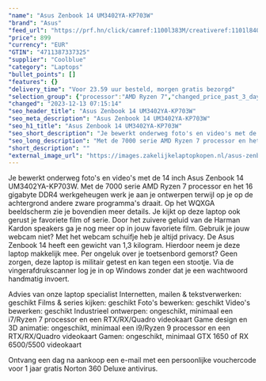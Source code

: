 ```yaml
---
"name": "Asus Zenbook 14 UM3402YA-KP703W"
"brand": "Asus"
"feed_url": "https://prf.hn/click/camref:1100l383M/creativeref:1101l84031/destination:https%3A%2F%2Fwww.coolblue.nl%2Fproduct%2F935354"
"price": 899
"currency": "EUR"
"GTIN": "4711387337325"
"supplier": "Coolblue"
"category": "Laptops"
"bullet_points": []
"features": {}
"delivery_time": "Voor 23.59 uur besteld, morgen gratis bezorgd"
"selection_group": {"processor":"AMD Ryzen 7","changed_price_past_3_days":false,"product_family":"ZenBook"}
"changed": "2023-12-13 07:15:14"
"seo_header_title": "Asus Zenbook 14 UM3402YA-KP703W"
"seo_meta_description": "Asus Zenbook 14 UM3402YA-KP703W"
"seo_h1_title": "Asus Zenbook 14 UM3402YA-KP703W"
"seo_short_description": "Je bewerkt onderweg foto's en video's met de 14 inch Asus Zenbook 14 UM3402YA-KP703W."
"seo_long_description": "Met de 7000 serie AMD Ryzen 7 processor en het 16 gigabyte DDR4 werkgeheugen werk je aan je ontwerpen terwijl op je op de achtergrond andere zware programma's draait. Op het WQXGA beeldscherm zie je bovendien meer details. Je kijkt op deze laptop ook gerust je favoriete film of serie. Door het zuivere geluid van de Harman Kardon speakers ga je nog meer op in jouw favoriete film. Gebruik je jouw webcam niet? Met het webcam schuifje heb je altijd privacy. De Asus Zenbook 14 heeft een gewicht van 1,3 kilogram. Hierdoor neem je deze laptop makkelijk mee. Per ongeluk over je toetsenbord gemorst? Geen zorgen, deze laptop is militair getest en kan tegen een stootje. Via de vingerafdrukscanner log je in op Windows zonder dat je een wachtwoord handmatig invoert. \r\n\r\nAdvies van onze laptop specialist\r\nInternetten, mailen & tekstverwerken: geschikt\r\nFilms & series kijken: geschikt\r\nFoto's bewerken: geschikt\r\nVideo's bewerken: geschikt\r\nIndustrieel ontwerpen: ongeschikt, minimaal een i7/Ryzen 7 processor en een RTX/RX/Quadro videokaart\r\nGame design en 3D animatie: ongeschikt, minimaal een i9/Ryzen 9 processor en een RTX/RX/Quadro videokaart\r\nGamen: ongeschikt, minimaal GTX 1650 of RX 6500/5500 videokaart\r\n \r\nOntvang een dag na aankoop een e-mail met een persoonlijke vouchercode voor 1 jaar gratis Norton 360 Deluxe antivirus."
"short_description": ""
"external_image_url": "https://images.zakelijkelaptopkopen.nl/asus-zenbook-14-um3402ya-kp703w.webp"
---
```


Je bewerkt onderweg foto's en video's met de 14 inch Asus Zenbook 14 UM3402YA-KP703W. Met de 7000 serie AMD Ryzen 7 processor en het 16 gigabyte DDR4 werkgeheugen werk je aan je ontwerpen terwijl op je op de achtergrond andere zware programma's draait. Op het WQXGA beeldscherm zie je bovendien meer details. Je kijkt op deze laptop ook gerust je favoriete film of serie. Door het zuivere geluid van de Harman Kardon speakers ga je nog meer op in jouw favoriete film. Gebruik je jouw webcam niet? Met het webcam schuifje heb je altijd privacy. De Asus Zenbook 14 heeft een gewicht van 1,3 kilogram. Hierdoor neem je deze laptop makkelijk mee. Per ongeluk over je toetsenbord gemorst? Geen zorgen, deze laptop is militair getest en kan tegen een stootje. Via de vingerafdrukscanner log je in op Windows zonder dat je een wachtwoord handmatig invoert.

Advies van onze laptop specialist
Internetten, mailen & tekstverwerken: geschikt
Films & series kijken: geschikt
Foto's bewerken: geschikt
Video's bewerken: geschikt
Industrieel ontwerpen: ongeschikt, minimaal een i7/Ryzen 7 processor en een RTX/RX/Quadro videokaart
Game design en 3D animatie: ongeschikt, minimaal een i9/Ryzen 9 processor en een RTX/RX/Quadro videokaart
Gamen: ongeschikt, minimaal GTX 1650 of RX 6500/5500 videokaart
 
Ontvang een dag na aankoop een e-mail met een persoonlijke vouchercode voor 1 jaar gratis Norton 360 Deluxe antivirus.